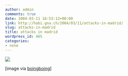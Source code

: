 ```yaml
---
author: admin
comments: true
date: 2004-03-11 16:53:13+00:00
link: http://habi.gna.ch/2004/03/11/attacks-in-madrid/
slug: attacks-in-madrid
title: attacks in madrid
wordpress_id: 465
categories:
- none
---
```


[![](http://habi.gna.ch/blog/images/20040311elpepuopi_1_G_LCO.gif)](http://news.google.ch/news?hl=de&edition=de&q=madrid&btnG=News-Suche)

[image via [boingboing](http://boingboing.net/2004_03_01_archive.html#107901481879871866)]
